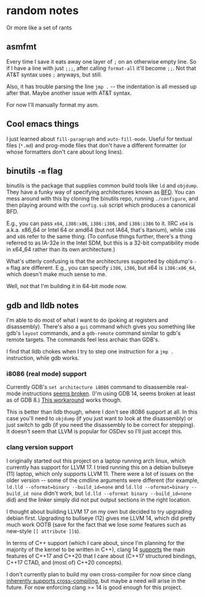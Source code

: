 # random notes
Or more like a set of rants

## asmfmt
Every time I save it eats away one layer of `;` on an otherwise empty
line. So if I have a line with just `;;;`, after calling
`format-all` it'll become `;;`. Not that AT&T syntax uses `;`
anyways, but still.

Also, it has trouble parsing the line `jmp .` -- the indentation is
all messed up after that. Maybe another issue with AT&T syntax.

For now I'll manually format my asm.

## Cool emacs things
I just learned about `fill-paragraph` and `auto-fill-mode`. Useful for
textual files (`*.md`) and prog-mode files that don't have a different
formatter (or whose formatters don't care about long lines).

## binutils `-m` flag
binutils is the package that supplies common build tools like `ld` and
`objdump`. They have a funky way of specifying architectures known as
[BFD](https://en.wikipedia.org/wiki/Binary_File_Descriptor_library). You
can mess around with this by cloning the binutils repo, running
`./configure`, and then playing around with the `config.sub` script
which produces a canonical BFD.

E.g., you can pass `x64`, `i386:x86`, `i386:i386`, and `i386:i386` to
it. IIRC `x64` is a.k.a. x86_64 or Intel 64 or amd64 (but not IA64,
that's Itanium), while `i386` and `x86` refer to the same thing. (To
confuse things further, there's a thing referred to as IA-32e in the
Intel SDM, but this is a 32-bit compatibility mode in x64_64 rather
than its own architecture.)

What's utterly confusing is that the architectures supported by
objdump's `-m` flag are different. E.g., you can specify `i386`,
`i386`, but x64 is `i386:x86_64`, which doesn't make much sense to me.

Well, not that I'm building it in 64-bit mode now.

## gdb and lldb notes
I'm able to do most of what I want to do (poking at registers and
disassembly). There's also a `gui` command which gives you something
like gdb's `layout` commands, and a `gdb-remote` command similar to
gdb's remote targets. The commands feel less archaic than GDB's.

I find that lldb chokes when I try to step one instruction for a `jmp
.` instruction, while gdb works.

### i8086 (real mode) support
Currently GDB's `set architecture i8086` command to disassemble
real-mode instructions [seems
broken](https://sourceware.org/bugzilla/show_bug.cgi?id=22869). (I'm
using GDB 14, seems broken at least as of GDB 8.) [This
workaround](https://gitlab.com/qemu-project/qemu/-/issues/141#note_567553482)
works though.

This is better than lldb though, where I don't see i8086 support at
all. In this case you'll need to `objdump` (if you just want to look
at the disassembly) or just switch to gdb (if you need the disassembly
to be correct for stepping). It doesn't seem that LLVM is popular for
OSDev so I'll just accept this.

### clang version support
I originally started out this project on a laptop running arch linux,
which currently has support for LLVM 17. I tried running this on a
debian bullseye (11) laptop, which only supports LLVM 11. There were a
lot of issues on the older version -- some of the cmdline arguments
were different (for example, `ld.lld --oformat=binary --build_id=none`
and `ld.lld --oformat=binary --build_id none` didn't work, but `ld.lld
--oformat binary --build_id=none` did) and the linker simply did not
put output sections in the right location.

I thought about building LLVM 17 on my own but decided to try
upgrading debian first. Upgrading to bullseye (12) gives me LLVM 14,
which did pretty much work OOTB (save for the fact that we lose _some_
features such as new-style `[[ attribute ]]`s).

In terms of C++ support (which I care about, since I'm planning for
the majority of the kernel to be written in C++), clang 14
[supports](https://clang.llvm.org/cxx_status.html) the main features
of C++17 and C++20 that I care about (C++17 structured bindings, C++17
CTAD, and (most of) C++20 concepts).

I don't currently plan to build my own cross-compiler for now since
clang [inherently supports
cross-compiling](https://stackoverflow.com/a/72254698), but maybe a
need will arise in the future. For now enforcing clang >= 14 is good
enough for this project.

